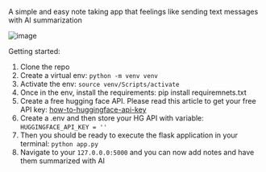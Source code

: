 A simple and easy note taking app that feelings like sending text messages with AI summarization

![image](https://github.com/user-attachments/assets/1064bf82-4f7f-4a06-a986-7006d74f4b60)

Getting started:
1. Clone the repo
2. Create a virtual env: ````python -m venv venv````
3. Activate the env: ````source venv/Scripts/activate````
4. Once in the env, install the requirements: pip install requiremnets.txt
5. Create a free hugging face API. Please read this article to get your free API key: [how-to-huggingface-api-key](https://www.geeksforgeeks.org/how-to-access-huggingface-api-key/)
6. Create a .env and then store your HG API with variable: ````HUGGINGFACE_API_KEY = ''````
7. Then you should be ready to execute the flask application in your terminal: ````python app.py````
8. Navigate to your ````127.0.0.0:5000```` and you can now add notes and have them summarized with AI
